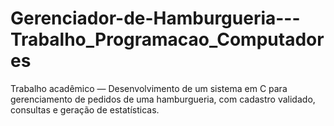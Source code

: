 # Gerenciador-de-Hamburgueria---Trabalho_Programacao_Computadores
Trabalho acadêmico — Desenvolvimento de um sistema em C para gerenciamento de pedidos de uma hamburgueria, com cadastro validado, consultas e geração de estatísticas.

